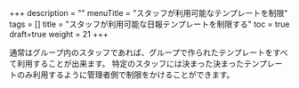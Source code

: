 +++
description = ""
menuTitle = "スタッフが利用可能なテンプレートを制限"
tags = []
title = "スタッフが利用可能な日報テンプレートを制限する"
toc = true
draft=true
weight = 21
+++

通常はグループ内のスタッフであれば、グループで作られたテンプレートをすべて利用することが出来ます。
特定のスタッフには決まった決まったテンプレートのみ利用するように管理者側で制限をかけることができます。

